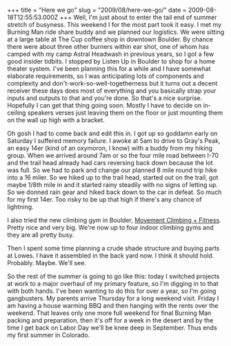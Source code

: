 +++
title = "Here we go"
slug = "2009/08/here-we-go/"
date = 2009-08-18T12:55:53.000Z
+++
Well, I'm just about to enter the tail end of summer stretch of busyness. This weekend I for the most part took it easy. I met my Burning Man ride share buddy and we planned our logistics. We were sitting at a large table at The Cup coffee shop in downtown Boulder. By chance there were about three other burners within ear shot, one of whom has camped with my camp Astral Headwash in previous years, so I got a few good insider tidbits. I stopped by Listen Up in Boulder to shop for a home theater system. I've been planning this for a while and I have somewhat elaborate requirements, so I was anticipating lots of components and complexity and don't-work-so-well-togetherness but it turns out a decent receiver these days does most of everything and you basically strap your inputs and outputs to that and you're done. So that's a nice surprise. Hopefully I can get that thing going soon. Mostly I have to decide on in-ceiling speakers verses just leaving them on the floor or just mounting them on the wall up high with a bracket.

Oh gosh I had to come back and edit this in. I got up so goddamn early on Saturday I suffered memory failure. I awoke at 5am to drive to Gray's Peak, an easy 14er (kind of an oxymoron, I know) with a buddy from my hiking group. When we arrived around 7am or so the four mile road between I-70 and the trail head already had cars reversing back down because the lot was full. So we had to park and change our planned 8 mile round trip hike into a 16 miler. So we hiked up to the trail head, started out on the trail, got maybe 1/8th mile in and it started rainy steadily with no signs of letting up. So we donned rain gear and hiked back down to the car in defeat. So much for my first 14er. Too risky to be up that high if there's any chance of lightning.

I also tried the new climbing gym in Boulder, [Movement Climbing + Fitness](http://movementboulder.com/gallery/). Pretty nice and very big. We're now up to four indoor climbing gyms and they are all pretty busy.

Then I spent some time planning a crude shade structure and buying parts at Lowes. I have it assembled in the back yard now. I think it should hold. Probably. Maybe. We'll see.

So the rest of the summer is going to go like this: today I switched projects at work to a major overhaul of my primary feature, so I'm digging in to that with both hands. I've been wanting to do this for over a year, so I'm going gangbusters. My parents arrive Thursday for a long weekend visit. Friday I am having a house warming BBQ and then hanging with the rents over the weekend. That leaves only one more full weekend for final Burning Man packing and preparation, then it's off for a week in the desert and by the time I get back on Labor Day we'll be knee deep in September. Thus ends my first summer in Colorado.